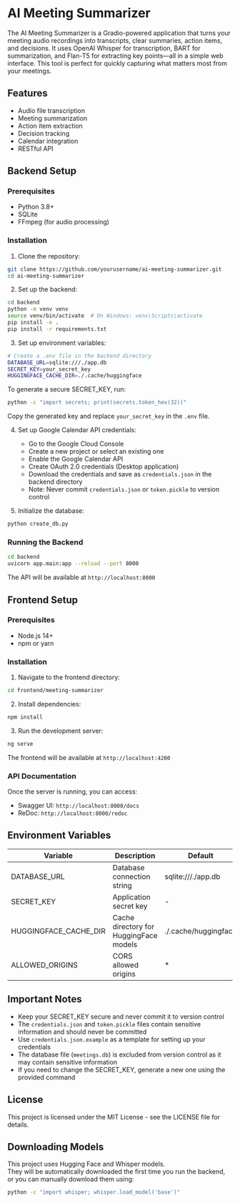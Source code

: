 # AI Meeting Summarizer

The AI Meeting Summarizer is a Gradio-powered application that turns your meeting audio recordings into transcripts, clear summaries, action items, and decisions. It uses OpenAI Whisper for transcription, BART for summarization, and Flan-T5 for extracting key points—all in a simple web interface. This tool is perfect for quickly capturing what matters most from your meetings.

## Features

- Audio file transcription
- Meeting summarization
- Action item extraction
- Decision tracking
- Calendar integration
- RESTful API

## Backend Setup

### Prerequisites

- Python 3.8+
- SQLite
- FFmpeg (for audio processing)

### Installation

1. Clone the repository:
```bash
git clone https://github.com/yourusername/ai-meeting-summarizer.git
cd ai-meeting-summarizer
```

2. Set up the backend:
```bash
cd backend
python -m venv venv
source venv/bin/activate  # On Windows: venv\Scripts\activate
pip install -e .
pip install -r requirements.txt
```

3. Set up environment variables:
```bash
# Create a .env file in the backend directory
DATABASE_URL=sqlite:///./app.db
SECRET_KEY=your_secret_key
HUGGINGFACE_CACHE_DIR=./.cache/huggingface
```

To generate a secure SECRET_KEY, run:
```bash
python -c "import secrets; print(secrets.token_hex(32))"
```
Copy the generated key and replace `your_secret_key` in the `.env` file.

4. Set up Google Calendar API credentials:
   - Go to the Google Cloud Console
   - Create a new project or select an existing one
   - Enable the Google Calendar API
   - Create OAuth 2.0 credentials (Desktop application)
   - Download the credentials and save as `credentials.json` in the backend directory
   - Note: Never commit `credentials.json` or `token.pickle` to version control

5. Initialize the database:
```bash
python create_db.py
```

### Running the Backend

```bash
cd backend
uvicorn app.main:app --reload --port 8000
```

The API will be available at `http://localhost:8000`

## Frontend Setup

### Prerequisites

- Node.js 14+
- npm or yarn

### Installation

1. Navigate to the frontend directory:
```bash
cd frontend/meeting-summarizer
```

2. Install dependencies:
```bash
npm install
```

3. Run the development server:
```bash
ng serve
```

The frontend will be available at `http://localhost:4200`

### API Documentation

Once the server is running, you can access:
- Swagger UI: `http://localhost:8000/docs`
- ReDoc: `http://localhost:8000/redoc`

## Environment Variables

| Variable | Description | Default | Required |
|----------|-------------|---------|----------|
| DATABASE_URL | Database connection string | sqlite:///./app.db | No |
| SECRET_KEY | Application secret key | - | Yes |
| HUGGINGFACE_CACHE_DIR | Cache directory for HuggingFace models | ./.cache/huggingface | No |
| ALLOWED_ORIGINS | CORS allowed origins | * | No |

## Important Notes

- Keep your SECRET_KEY secure and never commit it to version control
- The `credentials.json` and `token.pickle` files contain sensitive information and should never be committed
- Use `credentials.json.example` as a template for setting up your credentials
- The database file (`meetings.db`) is excluded from version control as it may contain sensitive information
- If you need to change the SECRET_KEY, generate a new one using the provided command

## License

This project is licensed under the MIT License - see the LICENSE file for details.

## Downloading Models

This project uses Hugging Face and Whisper models.  
They will be automatically downloaded the first time you run the backend, or you can manually download them using:

```bash
python -c "import whisper; whisper.load_model('base')"
```
